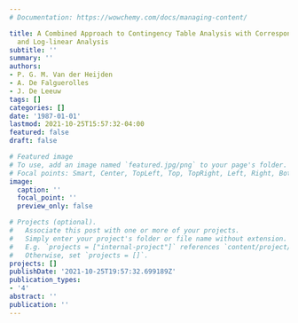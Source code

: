 ```yaml
---
# Documentation: https://wowchemy.com/docs/managing-content/

title: A Combined Approach to Contingency Table Analysis with Correspondence Analysis
  and Log-linear Analysis
subtitle: ''
summary: ''
authors:
- P. G. M. Van der Heijden
- A. De Falguerolles
- J. De Leeuw
tags: []
categories: []
date: '1987-01-01'
lastmod: 2021-10-25T15:57:32-04:00
featured: false
draft: false

# Featured image
# To use, add an image named `featured.jpg/png` to your page's folder.
# Focal points: Smart, Center, TopLeft, Top, TopRight, Left, Right, BottomLeft, Bottom, BottomRight.
image:
  caption: ''
  focal_point: ''
  preview_only: false

# Projects (optional).
#   Associate this post with one or more of your projects.
#   Simply enter your project's folder or file name without extension.
#   E.g. `projects = ["internal-project"]` references `content/project/deep-learning/index.md`.
#   Otherwise, set `projects = []`.
projects: []
publishDate: '2021-10-25T19:57:32.699189Z'
publication_types:
- '4'
abstract: ''
publication: ''
---
```

